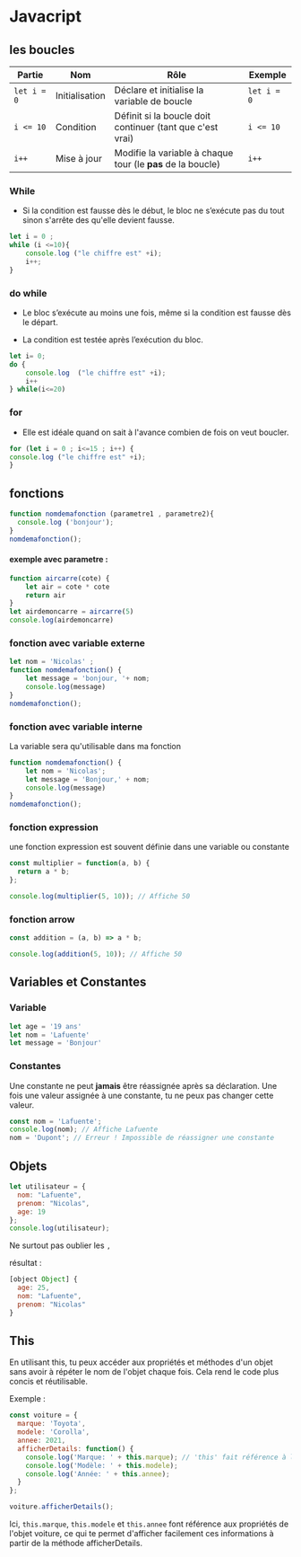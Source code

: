 # Javacript

## les boucles

| Partie           | Nom              | Rôle                                                        | Exemple         |
|------------------|------------------|-------------------------------------------------------------|-----------------|
| `let i = 0`      | Initialisation   | Déclare et initialise la variable de boucle                 | `let i = 0`     |
| `i <= 10`        | Condition        | Définit si la boucle doit continuer (tant que c'est vrai)   | `i <= 10`       |
| `i++`            | Mise à jour      | Modifie la variable à chaque tour (le **pas** de la boucle) | `i++`           |

### While
- Si la condition est fausse dès le début, le bloc ne s’exécute pas du tout sinon s'arrête des qu'elle devient fausse.
```js
let i = 0 ;
while (i <=10){
    console.log ("le chiffre est" +i);
    i++;
}
```
### do while 

 - Le bloc s’exécute au moins une fois, même si la condition est fausse dès le départ.

-  La condition est testée après l’exécution du bloc.


```js
let i= 0;
do {
    console.log  ("le chiffre est" +i);
    i++
} while(i<=20)
```
### for
- Elle est idéale quand on sait à l'avance combien de fois on veut boucler.

```js
for (let i = 0 ; i<=15 ; i++) {
console.log ("le chiffre est" +i);
}
```
## fonctions
```js
function nomdemafonction (parametre1 , parametre2){
  console.log ('bonjour');
}
nomdemafonction();
```
#### exemple avec parametre :

```js
function aircarre(cote) {
    let air = cote * cote
    return air
}
let airdemoncarre = aircarre(5)
console.log(airdemoncarre)
```

### fonction avec variable externe

```js
let nom = 'Nicolas' ; 
function nomdemafonction() {
    let message = 'bonjour, '+ nom;
    console.log(message)
}
nomdemafonction();
```
### fonction avec variable interne

La variable sera qu'utilisable dans ma fonction
```js
function nomdemafonction() {
    let nom = 'Nicolas';
    let message = 'Bonjour,' + nom;
    console.log(message)
}
nomdemafonction();
```
### fonction expression 

une fonction expression est souvent définie dans une variable ou constante

```js
const multiplier = function(a, b) {
  return a * b;
};

console.log(multiplier(5, 10)); // Affiche 50
```
### fonction arrow
```js
const addition = (a, b) => a * b;

console.log(addition(5, 10)); // Affiche 50
```

## Variables et Constantes

### Variable

```js
let age = '19 ans'
let nom = 'Lafuente'
let message = 'Bonjour'
```

### Constantes

Une constante ne peut __jamais__ être réassignée après sa déclaration. Une fois une valeur assignée à une constante, tu ne peux pas changer cette valeur.

```js
const nom = 'Lafuente';
console.log(nom); // Affiche Lafuente
nom = 'Dupont'; // Erreur ! Impossible de réassigner une constante
```

## Objets

```js
let utilisateur = {
  nom: "Lafuente",
  prenom: "Nicolas",
  age: 19
};
console.log(utilisateur); 
```
Ne surtout pas oublier les `,`

résultat :

```js
[object Object] {
  age: 25,
  nom: "Lafuente",
  prenom: "Nicolas"
}
```
## This

En utilisant this, tu peux accéder aux propriétés et méthodes d'un objet sans avoir à répéter le nom de l'objet chaque fois. Cela rend le code plus concis et réutilisable.

Exemple :
```js
const voiture = {
  marque: 'Toyota',
  modele: 'Corolla',
  annee: 2021,
  afficherDetails: function() {
    console.log('Marque: ' + this.marque); // 'this' fait référence à l'objet 'voiture'
    console.log('Modèle: ' + this.modele);
    console.log('Année: ' + this.annee);
  }
};

voiture.afficherDetails();
```

Ici, `this.marque`, `this.modele` et `this.annee` font référence aux propriétés de l'objet voiture, ce qui te permet d'afficher facilement ces informations à partir de la méthode afficherDetails.
